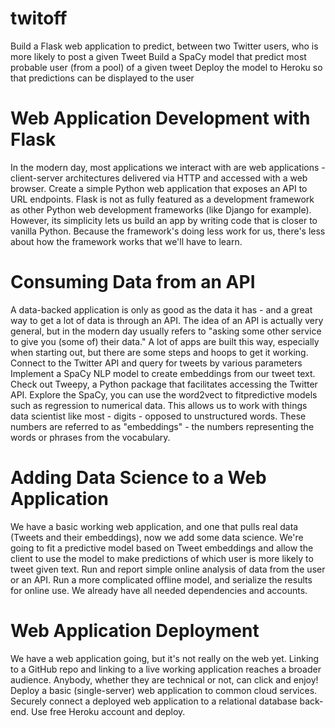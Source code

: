 # twitoff

Build a Flask web application to predict, between two Twitter users, who is more likely to post a given Tweet
Build a SpaCy model that predict most probable user (from a pool) of a given tweet
Deploy the model to Heroku so that predictions can be displayed to the user

# Web Application Development with Flask
In the modern day, most applications we interact with are web applications - client-server architectures delivered via HTTP and accessed with a web browser.
Create a simple Python web application that exposes an API to URL endpoints.
Flask is not as fully featured as a development framework as other Python web development frameworks (like Django for example). However, its simplicity lets us build an app by writing code that is closer to vanilla Python. Because the framework's doing less work for us, there's less about how the framework works that we'll have to learn.

# Consuming Data from an API
A data-backed application is only as good as the data it has - and a great way to get a lot of data is through an API. The idea of an API is actually very general, but in the modern day usually refers to "asking some other service to give you (some of) their data." A lot of apps are built this way, especially when starting out, but there are some steps and hoops to get it working.
Connect to the Twitter API and query for tweets by various parameters
Implement a SpaCy NLP model to create embeddings from our tweet text.
Check out Tweepy, a Python package that facilitates accessing the Twitter API.
Explore the SpaCy, you can use the word2vect to fitpredictive models such as regression to numerical data. This allows us to work with things data scientist like most - digits - opposed to unstructured words. These numbers are referred to as "embeddings" - the numbers representing the words or phrases from the vocabulary.

# Adding Data Science to a Web Application
We have a basic working web application, and one that pulls real data (Tweets and their embeddings), now we add some data science. We're going to fit a predictive model based on Tweet embeddings and allow the client to use the model to make predictions of which user is more likely to tweet given text.
Run and report simple online analysis of data from the user or an API.
Run a more complicated offline model, and serialize the results for online use.
We already have all needed dependencies and accounts.

# Web Application Deployment
We have a web application going, but it's not really on the web yet. Linking to a GitHub repo and linking to a live working application reaches a broader audience. Anybody, whether they are technical or not, can click and enjoy!
Deploy a basic (single-server) web application to common cloud services.
Securely connect a deployed web application to a relational database back-end.
Use free Heroku account and deploy.

